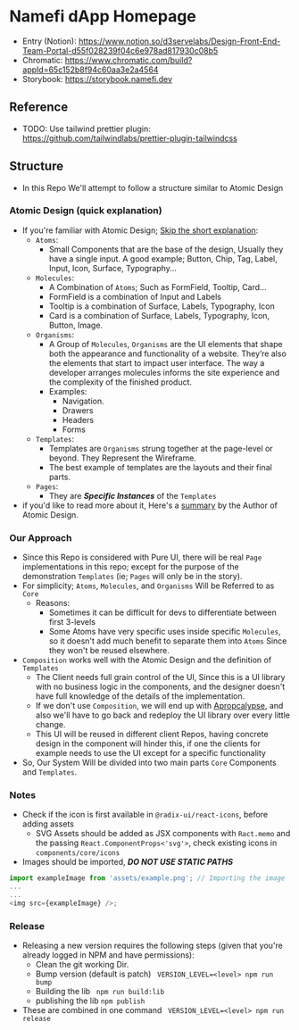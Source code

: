 # Namefi dApp Homepage
- Entry (Notion): https://www.notion.so/d3servelabs/Design-Front-End-Team-Portal-d55f028239f04c6e978ad817930c08b5
- Chromatic: https://www.chromatic.com/build?appId=65c152b8f94c60aa3e2a4564
- Storybook: https://storybook.namefi.dev

## Reference
- TODO: Use tailwind prettier plugin: https://github.com/tailwindlabs/prettier-plugin-tailwindcss

## Structure

- In this Repo We'll attempt to follow a structure similar to Atomic Design
### Atomic Design (quick explanation)
- If you're familiar with Atomic Design; [Skip the short explanation](#our-approach): 
  - `Atoms`: 
    - Small Components that are the base of the design, Usually they have a single input. A good example; Button, Chip, Tag, Label, Input, Icon, Surface, Typography...
  - `Molecules`: 
    - A Combination of `Atoms`; Such as FormField, Tooltip, Card...
    - FormField is a combination of Input and Labels
    - Tooltip is a combination of Surface, Labels, Typography, Icon
    - Card is a combination of Surface, Labels, Typography, Icon, Button, Image.
  - `Organisms`:
    - A Group of `Molecules`, `Organisms` are the UI elements that shape both the appearance and functionality of a website. They’re also the elements that start to impact user interface. The way a developer arranges molecules informs the site experience and the complexity of the finished product.
    - Examples:
      - Navigation.
      - Drawers
      - Headers
      - Forms
  - `Templates`:
    - Templates are `Organisms` strung together at the page-level or beyond. They Represent the Wireframe.
    - The best example of templates are the layouts and their final parts.
  - `Pages`:
    - They are ***Specific Instances*** of the `Templates`
- if you'd like to read more about it, Here's a [summary](https://bradfrost.com/blog/post/atomic-web-design/#molecules) by the Author of Atomic Design.

### Our Approach
- Since this Repo is considered with Pure UI, there will be real `Page` implementations in this repo; except for the purpose of the demonstration `Templates` (ie; `Pages` will only be in the story).
- For simplicity; `Atoms`, `Molecules`, and `Organisms` Will be Referred to as `Core`
  - Reasons:
    - Sometimes it can be difficult for devs to differentiate between first 3-levels
    - Some Atoms have very specific uses inside specific `Molecules`, so it doesn't add much benefit to separate them into `Atoms` Since they won't be reused elsewhere.
- `Composition` works well with the Atomic Design and the definition of `Templates`
  - The Client needs full grain control of the UI, Since this is a UI library with no business logic in the components, and the designer doesn't have full knowledge of the details of the implementation.
  - If we don't use `Composition`, we will end up with [Apropcalypse](https://fbohorqu.medium.com/a-react-pattern-to-avoid-apropcalypse-b1d58a4639d2), and also we'll have to go back and redeploy the UI library over every little change.
  - This UI will be reused in different client Repos, having concrete design in the component will hinder this, if one the clients for example needs to use the UI except for a specific functionality  
- So, Our System Will be divided into two main parts `Core` Components and `Templates`.


### Notes
- Check if the icon is first available in `@radix-ui/react-icons`, before adding assets
  - SVG Assets should be added as JSX components with `Ract.memo` and the passing `React.ComponentProps<'svg'>`, check existing icons in `components/core/icons`
- Images should be imported, ***DO NOT USE STATIC PATHS***
```typescript jsx
import exampleImage from 'assets/example.png'; // Importing the image
...
...
<img src={exampleImage} />;
```

### Release
- Releasing a new version requires the following steps (given that you're already logged in NPM and have permissions):
  - Clean the git working Dir.
  - Bump version (default is patch) ``` VERSION_LEVEL=<level> npm run bump```
  - Building the lib ``` npm run build:lib```
  - publishing the lib ``` npm publish ```
- These are combined in one command ``` VERSION_LEVEL=<level> npm run release```